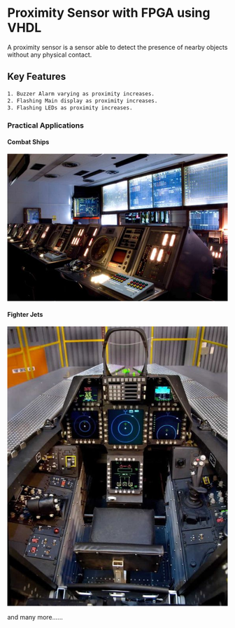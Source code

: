 # Proximity Sensor with FPGA using VHDL

A proximity sensor is a sensor able to detect the presence of nearby objects without any physical contact.

## Key Features
```
1. Buzzer Alarm varying as proximity increases.
2. Flashing Main display as proximity increases.
3. Flashing LEDs as proximity increases. 
```

### Practical Applications

#### Combat Ships
![Ship](/mdimages/ship.jpg)
#### Fighter Jets
![Jet](/mdimages/jet.jpg)

and many more......

[website]: https://www.tominmattam.me/major-things/proximity-sensor-using-vhdl


